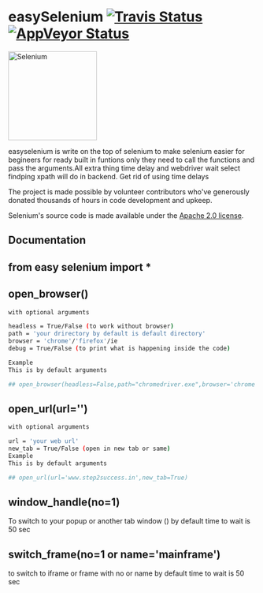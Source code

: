easySelenium [![Travis Status](https://travis-ci.com/SeleniumHQ/selenium.svg?branch=master)](//travis-ci.com/SeleniumHQ/selenium/builds) [![AppVeyor Status](https://ci.appveyor.com/api/projects/status/pg1f99p1aetp9mk9/branch/master?svg=true)](https://ci.appveyor.com/project/SeleniumHQ/selenium/branch/master)
========
<a href="https://selenium.dev"><img src="https://selenium.dev/images/selenium_logo_square_green.png" width="180" alt="Selenium"/></a>

easyselenium is write on the top of selenium to make selenium easier for begineers for ready built in funtions only they need to call the functions and pass the arguments.All extra thing time delay and webdriver wait select findping xpath will do in backend.
Get rid of using time delays

The project is made possible by volunteer contributors who've
generously donated thousands of hours in code development and upkeep.

Selenium's source code is made available under the [Apache 2.0 license](https://github.com/SeleniumHQ/selenium/blob/master/LICENSE).

## Documentation


## from easy selenium import *
## open_browser()
```sh
with optional arguments

headless = True/False (to work without browser)
path = 'your drirectory by default is default directory'
browser = 'chrome'/'firefox'/ie
debug = True/False (to print what is happening inside the code)

Example
This is by default arguments

## open_browser(headless=False,path="chromedriver.exe",browser='chrome',debug=False)
```

## open_url(url='')
```sh
with optional arguments

url = 'your web url'
new_tab = True/False (open in new tab or same)
Example
This is by default arguments

## open_url(url='www.step2success.in',new_tab=True)
```


## window_handle(no=1)
To switch to your popup or another tab window ()
by default time to wait is 50 sec



## switch_frame(no=1 or name='mainframe')
to switch to iframe or frame with no or name
by default time to wait is 50 sec

